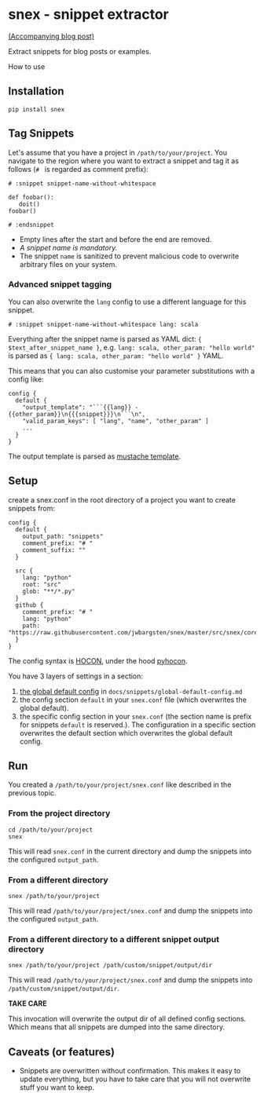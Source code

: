 # snex - snippet extractor

[(Accompanying blog post)](https://bargsten.org/wissen/snex/)

Extract snippets for blog posts or examples.

How to use

## Installation

    pip install snex

## Tag Snippets

Let's assume that you have a project in `/path/to/your/project`. You navigate to the
region where you want to extract a snippet and tag it as follows (`# ` is regarded as
comment prefix):

    # :snippet snippet-name-without-whitespace

    def foobar():
       doit()
    foobar()

    # :endsnippet

- Empty lines after the start and before the end are removed.
- _A snippet name is mandatory._
- The snippet `name` is sanitized to prevent malicious code to overwrite arbitrary files
  on your system.

### Advanced snippet tagging

You can also overwrite the `lang` config to use a different language for this snippet.

```
# :snippet snippet-name-without-whitespace lang: scala
```

Everything after the snippet name is parsed as YAML dict:
`{ $text_after_snippet_name }`, e.g. `lang: scala, other_param: "hello world"` is parsed
as `{ lang: scala, other_param: "hello world" }` YAML.

This means that you can also customise your parameter substitutions with a config like:

````
config {
  default {
    "output_template": "```{{lang}} - {{other_param}}\n{{{snippet}}}\n```\n",
    "valid_param_keys": [ "lang", "name", "other_param" ]
    ...
  }
}
````

The output template is parsed as [mustache template](https://mustache.github.io/).

## Setup

create a snex.conf in the root directory of a project you want to create snippets from:

    config {
      default {
        output_path: "snippets"
        comment_prefix: "# "
        comment_suffix: ""
      }

      src {
        lang: "python"
        root: "src"
        glob: "**/*.py"
      }
      github {
        comment_prefix: "# "
        lang: "python"
        path: "https://raw.githubusercontent.com/jwbargsten/snex/master/src/snex/core.py"
      }
    }

The config syntax is
[HOCON](https://github.com/typesafehub/config/blob/master/HOCON.md), under the hood
[pyhocon](https://github.com/chimpler/pyhocon).

You have 3 layers of settings in a section:

1.  [the global default config](docs/snippets/global-default-config.md) in
    `docs/snippets/global-default-config.md`
2.  the config section `default` in your `snex.conf` file (which overwrites the global
    default).
3.  the specific config section in your `snex.conf` (the section name is prefix for
    snippets `default` is reserved.). The configuration in a specific section overwrites
    the default section which overwrites the global default config.

## Run

You created a `/path/to/your/project/snex.conf` like described in the previous topic.

### From the project directory

    cd /path/to/your/project
    snex

This will read `snex.conf` in the current directory and dump the snippets into the
configured `output_path`.

### From a different directory

    snex /path/to/your/project

This will read `/path/to/your/project/snex.conf` and dump the snippets into the
configured `output_path`.

### From a different directory to a different snippet output directory

    snex /path/to/your/project /path/custom/snippet/output/dir

This will read `/path/to/your/project/snex.conf` and dump the snippets into
`/path/custom/snippet/output/dir`.

**TAKE CARE**

This invocation will overwrite the output dir of all defined config sections. Which
means that all snippets are dumped into the same directory.

## Caveats (or features)

- Snippets are overwritten without confirmation. This makes it easy to update
  everything, but you have to take care that you will not overwrite stuff you want to
  keep.
